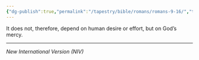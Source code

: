 ```yaml
---
{"dg-publish":true,"permalink":"/tapestry/bible/romans/romans-9-16/","title":"Romans 9:16","hide":true,"tags":["bible-verse","bible-verse"],"dgHomeLink":true,"dgShowLocalGraph":true,"dgEnableSearch":true}
---
```



It does not, therefore, depend on human desire or effort, but on God’s mercy.

---
*New International Version (NIV)*